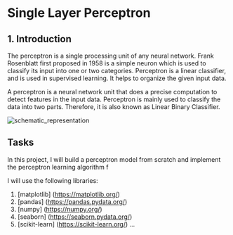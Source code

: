 # Single Layer Perceptron #

## 1. Introduction ##
The perceptron is a single processing unit of any neural network. Frank Rosenblatt first proposed in 1958 is a simple neuron which is used to classify its input into one or two categories. Perceptron is a linear classifier, and is used in supervised learning. It helps to organize the given input data.

A perceptron is a neural network unit that does a precise computation to detect features in the input data. Perceptron is mainly used to classify the data into two parts. Therefore, it is also known as Linear Binary Classifier.



![schematic_representation](https://user-images.githubusercontent.com/98185045/167269911-af2db283-f9d9-46fe-9df1-f4ad8c277621.jpg)


## Tasks ##
In this project, I will build a perceptron model from scratch and implement the perceptron learning algorithm f

I will use the following libraries:

1. [matplotlib] (https://matplotlib.org/)
2. [pandas] (https://pandas.pydata.org/)
3. [numpy] (https://numpy.org/)
4. [seaborn] (https://seaborn.pydata.org/)
5. [scikit-learn] (https://scikit-learn.org/) ...
